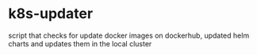 # k8s-updater
script that checks for update docker images on dockerhub, updated helm charts and updates them in the local cluster
